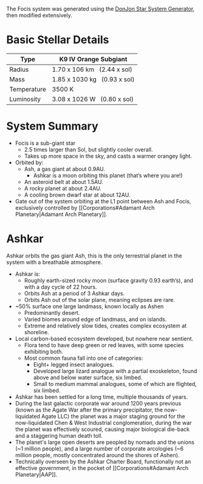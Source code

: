 The Focis system was generated using the [DonJon Star System Generator](https://donjon.bin.sh/scifi/system/), then modified extensively.

# Basic Stellar Details

|Type|K9 IV Orange Subgiant|
|---|---|
|Radius|1.70 x 106 km   (2.44 x sol)|
|Mass|1.85 x 1030 kg   (0.93 x sol)|
|Temperature|3500 K|
|Luminosity|3.08 x 1026 W   (0.80 x sol)|

# System Summary
- Focis is a sub-giant star
	- 2.5 times larger than Sol, but slightly cooler overall.
	- Takes up more space in the sky, and casts a warmer orangey light.
- Orbited by:
	- Ash, a gas giant at about 0.9AU.
		- Ashkar is a moon orbiting this planet (that’s where you are!)
	- An asteroid belt at about 1.5AU.
	- A rocky planet at about 2.4AU.
	- A cooling brown dwarf star at about 12AU.
- Gate out of the system orbiting at the L1 point between Ash and Focis, exclusively controlled by [[Corporations#Adamant Arch Planetary|Adamant Arch Planetary]].

# Ashkar
Ashkar orbits the gas giant Ash, this is the only terrestrial planet in the system with a breathable atmosphere.

- Ashkar is:
	- Roughly earth-sized rocky moon (surface gravity 0.93 earth’s), and with a day cycle of 22 hours.
	- Orbits Ash at a period of 3 Ashkar days.
	- Orbits Ash out of the solar plane, meaning eclipses are rare.
- ~50% surface one large landmass, known locally as Ashen
	- Predominantly desert.
	- Varied biomes around edge of landmass, and on islands.
    - Extreme and relatively slow tides, creates complex ecosystem at shoreline.
- Local carbon-based ecosystem developed, but nowhere near sentient.
    - Flora tend to have deep green or red leaves, with some species exhibiting both.
    - Most common fauna fall into one of categories:
	    - Eight+ legged insect analogues.
	    - Developed large lizard analogue with a partial exoskeleton, found above and below water surface, six limbed.
	    - Small to medium mammal analogues, some of which are flighted, six limbed.
- Ashkar has been settled for a long time, multiple thousands of years.
- During the last galactic corporate war around 1200 years previous (known as the Agate War after the primary precipitator, the now-liquidated Agate LLC) the planet was a major staging ground for the now-liquidated Chen & West Industrial conglomeration, during the war the planet was effectively scoured, causing major biological die-back and a staggering human death toll.
- The planet's large open deserts are peopled by nomads and the unions (~1 million people), and a large number of corporate arcologies (~6 million people, mostly concentrated around the shores of Ashen).
- Technically overseen by the Ashkar Charter Board, functionally not an effective government, in the pocket of [[Corporations#Adamant Arch Planetary|AAP]].
